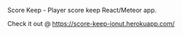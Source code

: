 Score Keep - Player score keep React/Meteor app.

Check it out @ https://score-keep-ionut.herokuapp.com/
